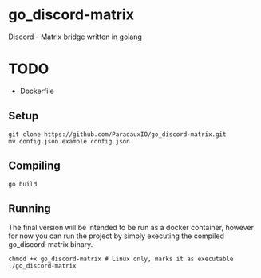 # go_discord-matrix
Discord - Matrix bridge written in golang


# TODO

- Dockerfile

## Setup

``` 
git clone https://github.com/ParadauxIO/go_discord-matrix.git
mv config.json.example config.json
``` 

## Compiling
``` 
go build 
```  

## Running

The final version will be intended to be run as a docker container, however for now you can run the
project by simply executing the compiled go_discord-matrix binary.

```
chmod +x go_discord-matrix # Linux only, marks it as executable
./go_discord-matrix
```